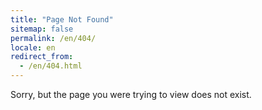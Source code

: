 ```yaml
---
title: "Page Not Found"
sitemap: false
permalink: /en/404/
locale: en
redirect_from:
  - /en/404.html
---
```


Sorry, but the page you were trying to view does not exist.
